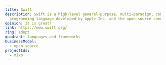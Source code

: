 ```yaml
---
title: Swift
description: Swift is a high-level general-purpose, multi-paradigm, compiled
  programming language developed by Apple Inc. and the open-source community.
opinion: It is great!
link: https://www.swift.org/
ring: adopt
quadrant: languages-and-frameworks
businessModel:
  - open-source
projectIds:
  - mixo
---
```

